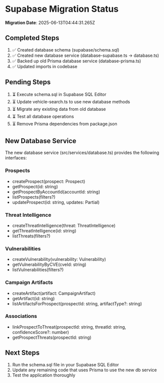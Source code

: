 # Supabase Migration Status

**Migration Date**: 2025-06-13T04:44:31.265Z

## Completed Steps

1. ✅ Created database schema (supabase/schema.sql)
2. ✅ Created new database service (database-supabase.ts → database.ts)
3. ✅ Backed up old Prisma database service (database-prisma.ts)
4. ✅ Updated imports in codebase

## Pending Steps

1. ⏳ Execute schema.sql in Supabase SQL Editor
2. ⏳ Update vehicle-search.ts to use new database methods
3. ⏳ Migrate any existing data from old database
4. ⏳ Test all database operations
5. ⏳ Remove Prisma dependencies from package.json

## New Database Service

The new database service (src/services/database.ts) provides the following interfaces:

### Prospects
- createProspect(prospect: Prospect)
- getProspect(id: string)
- getProspectByAccountId(accountId: string)
- listProspects(filters?)
- updateProspect(id: string, updates: Partial<Prospect>)

### Threat Intelligence
- createThreatIntelligence(threat: ThreatIntelligence)
- getThreatIntelligence(id: string)
- listThreats(filters?)

### Vulnerabilities
- createVulnerability(vulnerability: Vulnerability)
- getVulnerabilityByCVE(cveId: string)
- listVulnerabilities(filters?)

### Campaign Artifacts
- createArtifact(artifact: CampaignArtifact)
- getArtifact(id: string)
- listArtifactsForProspect(prospectId: string, artifactType?: string)

### Associations
- linkProspectToThreat(prospectId: string, threatId: string, confidenceScore?: number)
- getProspectThreats(prospectId: string)

## Next Steps

1. Run the schema.sql file in your Supabase SQL Editor
2. Update any remaining code that uses Prisma to use the new db service
3. Test the application thoroughly
